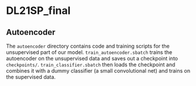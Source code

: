# DL21SP_final

## Autoencoder

The `autoencoder` directory contains code and training scripts for the unsupervised part of our model. `train_autoencoder.sbatch` trains the autoencoder on the unsupervised data and saves out a checkpoint into `checkpoints/`.  `train_classifier.sbatch` then loads the checkpoint and combines it with a dummy classifier (a small convolutional net) and trains on the supervised data.
